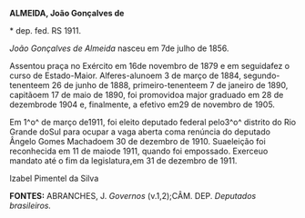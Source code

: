 **ALMEIDA, João Gonçalves de**

\* dep. fed. RS 1911.

*João Gonçalves de Almeida* nasceu em 7de julho de 1856.

Assentou praça no Exército em 16de novembro de 1879 e em seguidafez o
curso de Estado-Maior. Alferes-alunoem 3 de março de 1884,
segundo-tenenteem 26 de junho de 1888, primeiro-tenenteem 7 de janeiro
de 1890, capitãoem 17 de maio de 1890, foi promovidoa major graduado em
28 de dezembrode 1904 e, finalmente, a efetivo em29 de novembro de 1905.

Em 1^o^ de março de1911, foi eleito deputado federal pelo3^o^ distrito
do Rio Grande doSul para ocupar a vaga aberta coma renúncia do deputado
Ângelo Gomes Machadoem 30 de dezembro de 1910. Suaeleição foi
reconhecida em 11 de maiode 1911, quando foi empossado. Exerceuo mandato
até o fim da legislatura,em 31 de dezembro de 1911.

Izabel Pimentel da Silva

**FONTES:** ABRANCHES, J. *Governos* (v.1,2);CÂM. DEP. *Deputados
brasileiros.*
